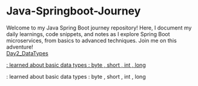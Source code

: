 # Java-Springboot-Journey
Welcome to my Java Spring Boot journey repository! Here, I document my daily learnings, code snippets, and notes as I explore Spring Boot microservices, from basics to advanced techniques. Join me on this adventure!
<br/>
<a href="https://github.com/SachinSS45/Java-Springboot-Journey/tree/master/Day2_DataTypes"> Day2_DataTypes<p> : learned about basic data types : byte , short , int , long </p> </a>
<p> : learned about basic data types : byte , short , int , long </p>
